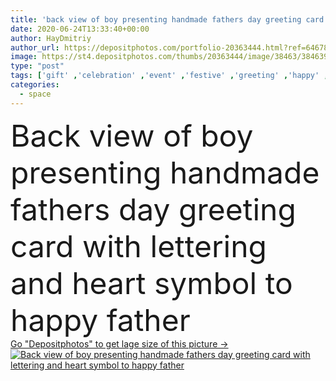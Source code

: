 ```yaml
---
title: 'back view of boy presenting handmade fathers day greeting card with lettering and heart symbol to happy father'
date: 2020-06-24T13:33:40+00:00
author: HayDmitriy
author_url: https://depositphotos.com/portfolio-20363444.html?ref=64678756
image: https://st4.depositphotos.com/thumbs/20363444/image/38463/384639634/api_thumb_450.jpg?forcejpeg=true
type: "post"
tags: ['gift' ,'celebration' ,'event' ,'festive' ,'greeting' ,'happy' ,'holiday' ,'present' ,'art' ,'love' ,'smiling' ,'caucasian' ,'child' ,'family' ,'man' ,'european' ,'card' ,'boy' ,'childhood' ,'kid' ,'heart' ,'home' ,'emotional' ,'drawing' ,'together' ,'togetherness' ,'preschooler' ,'indoors' ,'son' ,'handmade' ,'embrace' ,'parent' ,'hug' ,'dad' ,'father' ,'drawn' ,'symbols' ,'signs' ,'handwritten' ,'fatherhood' ,'lettering' ,'quarantine' ,'Two People' ,'copy space' ,'young adult' ,'fathers day' ,'Back view' ,'self isolation' ]
categories: 
  - space
---
```

<div aling="center">
            <font size="60"> Back view of boy presenting handmade fathers day greeting card with lettering and heart symbol to happy father</font>   
</div>
<div>
    <a href='https://st4.depositphotos.com/thumbs/20363444/image/38463/384639634/api_thumb_450.jpg?forcejpeg=true?ref=64678756' target=_blank > Go "Depositphotos" to get lage size of this picture ->
        <img href='https://st4.depositphotos.com/thumbs/20363444/image/38463/384639634/api_thumb_450.jpg?forcejpeg=true?ref=64678756' src='https://st4.depositphotos.com/20363444/38463/i/950/depositphotos_384639634-stock-photo-back-view-boy-presenting-handmade.jpg?forcejpeg=true' alt='Back view of boy presenting handmade fathers day greeting card with lettering and heart symbol to happy father' >
    </a>
</div>
